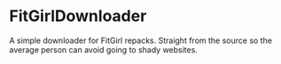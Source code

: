 # FitGirlDownloader

A simple downloader for FitGirl repacks. Straight from the source so the average person can avoid going to shady websites. 

